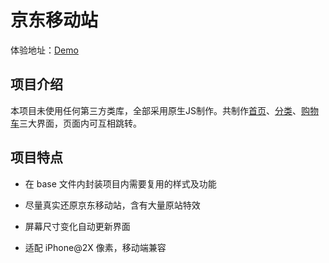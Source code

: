 # 京东移动站
体验地址：[Demo](https://shinyhwong.github.io/m.jd.com/index.html "京东移动站")

## 项目介绍
本项目未使用任何第三方类库，全部采用原生JS制作。共制作[首页](https://shinyhwong.github.io/m.jd.com/index.html)、[分类](https://shinyhwong.github.io/m.jd.com/category.html)、[购物车](https://shinyhwong.github.io/m.jd.com/cart.html)三大界面，页面内可互相跳转。

## 项目特点
- 在 base 文件内封装项目内需要复用的样式及功能

- 尽量真实还原京东移动站，含有大量原站特效

- 屏幕尺寸变化自动更新界面

- 适配 iPhone@2X 像素，移动端兼容
